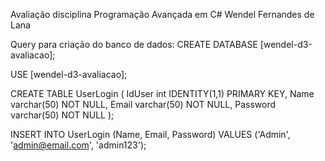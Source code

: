 Avaliação disciplina Programação Avançada em C#
Wendel Fernandes de Lana

Query para criação do banco de dados:
CREATE DATABASE [wendel-d3-avaliacao];

USE [wendel-d3-avaliacao];

CREATE TABLE UserLogin (
IdUser int IDENTITY(1,1) PRIMARY KEY,
Name varchar(50) NOT NULL,
Email varchar(50) NOT NULL,
Password varchar(50) NOT NULL
);

INSERT INTO UserLogin (Name, Email, Password) VALUES ('Admin', 'admin@email.com', 'admin123');
